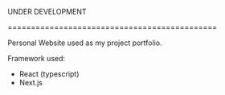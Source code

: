 UNDER DEVELOPMENT

=============================================

Personal Website used as my project portfolio.

Framework used:
 - React (typescript)
 - Next.js
